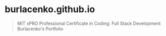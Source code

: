 # burlacenko.github.io
>MIT xPRO Professional Certificate in Coding: Full Stack Development 
Burlacenko's Portfolio
